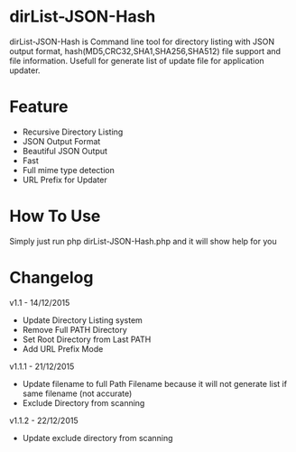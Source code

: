 # dirList-JSON-Hash
dirList-JSON-Hash is Command line tool for directory listing with JSON output format, hash(MD5,CRC32,SHA1,SHA256,SHA512) file support and file information. Usefull for generate list of update file for application updater.

# Feature
* Recursive Directory Listing
* JSON Output Format
* Beautiful JSON Output
* Fast
* Full mime type detection
* URL Prefix for Updater

# How To Use
Simply just run php dirList-JSON-Hash.php and it will show help for you

# Changelog

v1.1 - 14/12/2015
- Update Directory Listing system
- Remove Full PATH Directory
- Set Root Directory from Last PATH
- Add URL Prefix Mode

v1.1.1 - 21/12/2015
- Update filename to full Path Filename because it will not generate list if same filename (not accurate)
- Exclude Directory from scanning

v1.1.2 - 22/12/2015

- Update exclude directory from scanning 
